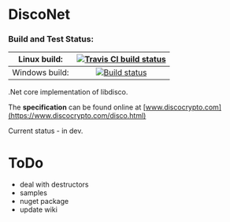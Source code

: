 # DiscoNet

### Build and Test Status:

| Linux build: | [![Travis CI build status](https://travis-ci.org/Fasjeit/StrobeNet.svg?branch=master)](https://travis-ci.org/Fasjeit/StrobeNet) |
|:---:|:---:|
| Windows build: |  [![Build status](https://ci.appveyor.com/api/projects/status/2og3evgkseh11g82?svg=true)](https://ci.appveyor.com/project/Fasjeit/disconet) |

.Net core implementation of libdisco.

The **specification** can be found online at [www.discocrypto.com](https://www.discocrypto.com/disco.html)

Current status - in dev.

# ToDo

* deal with destructors
* samples
* nuget package
* update wiki
